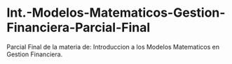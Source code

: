 # Int.-Modelos-Matematicos-Gestion-Financiera-Parcial-Final
Parcial Final de la materia de: Introduccion a los Modelos Matematicos en Gestion Financiera.
